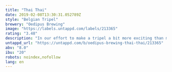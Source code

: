 ```yaml
---
title: "Thai Thai"
date: 2019-02-08T13:30:31.052789Z
style: "Belgian Tripel"
brewery: "Oedipus Brewing"
image: "https://labels.untappd.com/labels/213365"
rating: "3.48"
description: "In our effort to make a tripel a bit more exciting than most examples out there, we decided to spice it like a Thai dish. Lemongrass, Galangal root, coriander, orange peel and chilli pepper blend in with some exotic latehops in this tripel."
untappd_url: "https://untappd.com/b/oedipus-brewing-thai-thai/213365"
abv: "8.0"
ibu: "20"
robots: noindex,nofollow
lang: en
---
```

